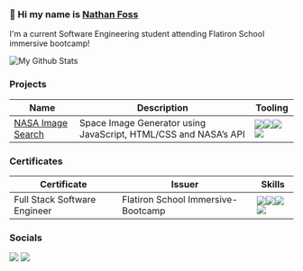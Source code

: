 ### 👋 Hi my name is [Nathan Foss](https://www.linkedin.com/in/nathan-foss/)
I'm a current Software Engineering student attending Flatiron School immersive bootcamp!

![My Github Stats](https://github-readme-stats.vercel.app/api?username=DosLLamas&theme=dark)

### Projects
|Name|Description|Tooling|
|-|-|-|
|[NASA Image Search](https://lcardoz.github.io/Phase-1-Project/)|Space Image Generator using JavaScript, HTML/CSS and NASA’s API|<img src="https://upload.wikimedia.org/wikipedia/commons/1/1a/Moon_rotating_full_220px.gif?20160322235610"/><img src="https://img.shields.io/badge/JavaScript-F7DF1E?style=for-the-badge&logo=javascript&logoColor=black"/><img src="https://img.shields.io/badge/HTML-239120?style=for-the-badge&logo=html5&logoColor=white"/><img src="https://img.shields.io/badge/CSS-239120?&style=for-the-badge&logo=css3&logoColor=white"/>|


### Certificates
|Certificate|Issuer|Skills
|-|-|-|
|Full Stack Software Engineer|Flatiron School Immersive-Bootcamp|<img src="https://img.shields.io/badge/Ruby-CC342D?style=for-the-badge&logo=ruby&logoColor=white"/><img src="https://img.shields.io/badge/React-20232A?style=for-the-badge&logo=react&logoColor=61DAFB"/><img src="https://img.shields.io/badge/SQLite-07405E?style=for-the-badge&logo=sqlite&logoColor=white"/><img src="https://img.shields.io/badge/Redux-593D88?style=for-the-badge&logo=redux&logoColor=white"/>


### Socials
[<img src="https://img.shields.io/badge/linkedin%20-%230077B5.svg?&style=for-the-badge&logo=linkedin&logoColor=white"/>](https://www.linkedin.com/in/nathan-foss/)
[<img src="https://img.shields.io/badge/Medium-12100E?style=for-the-badge&logo=medium&logoColor=white"/>](https://medium.com/@nathanfoss.dev) 
